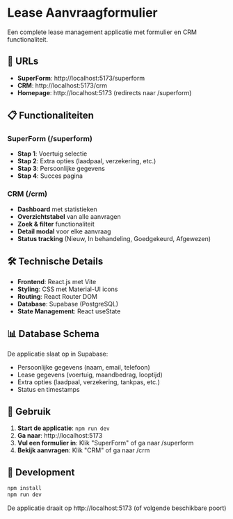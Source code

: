 # Lease Aanvraagformulier

Een complete lease management applicatie met formulier en CRM functionaliteit.

## 🚀 URLs

- **SuperForm**: http://localhost:5173/superform
- **CRM**: http://localhost:5173/crm
- **Homepage**: http://localhost:5173 (redirects naar /superform)

## 📋 Functionaliteiten

### SuperForm (/superform)
- **Stap 1**: Voertuig selectie
- **Stap 2**: Extra opties (laadpaal, verzekering, etc.)
- **Stap 3**: Persoonlijke gegevens
- **Stap 4**: Succes pagina

### CRM (/crm)
- **Dashboard** met statistieken
- **Overzichtstabel** van alle aanvragen
- **Zoek & filter** functionaliteit
- **Detail modal** voor elke aanvraag
- **Status tracking** (Nieuw, In behandeling, Goedgekeurd, Afgewezen)

## 🛠️ Technische Details

- **Frontend**: React.js met Vite
- **Styling**: CSS met Material-UI icons
- **Routing**: React Router DOM
- **Database**: Supabase (PostgreSQL)
- **State Management**: React useState

## 📊 Database Schema

De applicatie slaat op in Supabase:
- Persoonlijke gegevens (naam, email, telefoon)
- Lease gegevens (voertuig, maandbedrag, looptijd)
- Extra opties (laadpaal, verzekering, tankpas, etc.)
- Status en timestamps

## 🎯 Gebruik

1. **Start de applicatie**: `npm run dev`
2. **Ga naar**: http://localhost:5173
3. **Vul een formulier in**: Klik "SuperForm" of ga naar /superform
4. **Bekijk aanvragen**: Klik "CRM" of ga naar /crm

## 🔧 Development

```bash
npm install
npm run dev
```

De applicatie draait op http://localhost:5173 (of volgende beschikbare poort)
